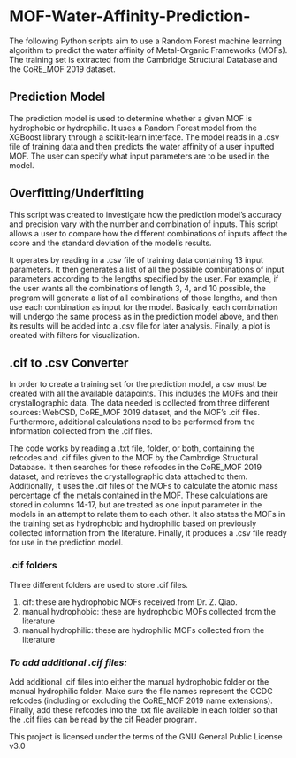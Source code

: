 # MOF-Water-Affinity-Prediction-
The following Python scripts aim to use a Random Forest machine learning algorithm to predict the water affinity of Metal-Organic Frameworks (MOFs). The training set is extracted from the Cambridge Structural Database and the CoRE_MOF 2019 dataset.

## **Prediction Model**

The prediction model is used to determine whether a given MOF is hydrophobic or hydrophilic. It uses a Random Forest model from the XGBoost library through a scikit-learn interface. The model reads in a .csv file of training data and then predicts the water affinity of a user inputted MOF. The user can specify what input parameters are to be used in the model.

## **Overfitting/Underfitting**

This script was created to investigate how the prediction model’s accuracy and precision vary with the number and combination of inputs. This script allows a user to compare how the different combinations of inputs affect the score and the standard deviation of the model’s results.

It operates by reading in a .csv file of training data containing 13 input parameters. It then generates a list of all the possible combinations of input parameters according to the lengths specified by the user. For example, if the user wants all the combinations of length 3, 4, and 10 possible, the program will generate a list of all combinations of those lengths, and then use each combination as input for the model. Basically, each combination will undergo the same process as in the prediction model above, and then its results will be added into a .csv file for later analysis. Finally, a plot is created with filters for visualization.

## **.cif to .csv Converter**

In order to create a training set for the prediction model, a csv must be created with all the available datapoints. This includes the MOFs and their crystallographic data. The data needed is collected from three different sources: WebCSD, CoRE_MOF 2019 dataset, and the MOF’s .cif files. Furthermore, additional calculations need to be performed from the information collected from the .cif files.

The code works by reading a .txt file, folder, or both, containing the refcodes and .cif files given to the MOF by the Cambrdige Structural Database. It then searches for these refcodes in the CoRE_MOF 2019 dataset, and retrieves the crystallographic data attached to them. Additionally, it uses the .cif files of the MOFs to calculate the atomic mass percentage of the metals contained in the MOF. These calculations are stored in columns 14-17, but are treated as one input parameter in the models in an attempt to relate them to each other. It also states the MOFs in the training set as hydrophobic and hydrophilic based on previously collected information from the literature. Finally, it produces a .csv file ready for use in the prediction model. 

### **.cif folders**
Three different folders are used to store .cif files. 
1. cif: these are hydrophobic MOFs received from Dr. Z. Qiao.
2. manual hydrophobic: these are hydrophobic MOFs collected from the literature
3. manual hydrophilic: these are hydrophilic MOFs collected from the literature

### _**To add additional .cif files:**_
Add additional .cif files into either the manual hydrophobic folder or the manual hydrophilic folder. Make sure the file names represent the CCDC refcodes (including or excluding the CoRE_MOF 2019 name extensions). Finally, add these refcodes into the .txt file available in each folder so that the .cif files can be read by the cif Reader program. 


This project is licensed under the terms of the GNU General Public License v3.0
